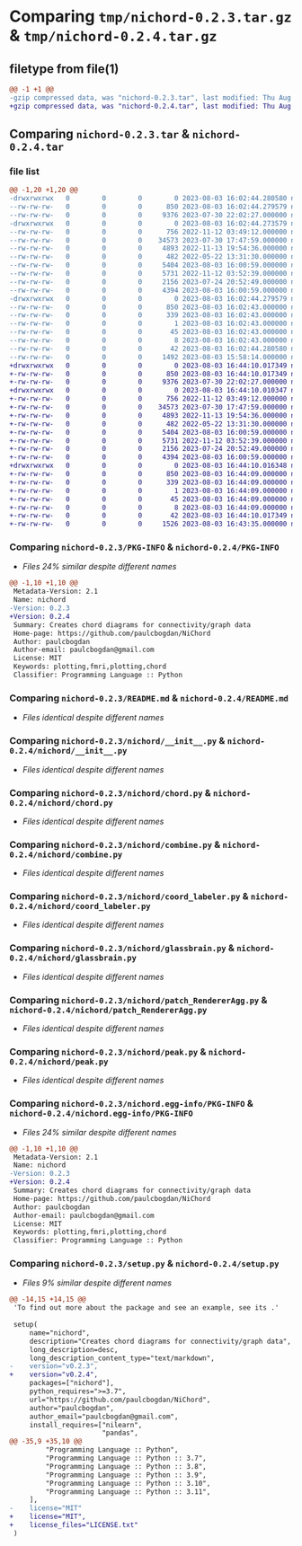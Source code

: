 # Comparing `tmp/nichord-0.2.3.tar.gz` & `tmp/nichord-0.2.4.tar.gz`

## filetype from file(1)

```diff
@@ -1 +1 @@
-gzip compressed data, was "nichord-0.2.3.tar", last modified: Thu Aug  3 16:02:44 2023, max compression
+gzip compressed data, was "nichord-0.2.4.tar", last modified: Thu Aug  3 16:44:10 2023, max compression
```

## Comparing `nichord-0.2.3.tar` & `nichord-0.2.4.tar`

### file list

```diff
@@ -1,20 +1,20 @@
-drwxrwxrwx   0        0        0        0 2023-08-03 16:02:44.280580 nichord-0.2.3/
--rw-rw-rw-   0        0        0      850 2023-08-03 16:02:44.279579 nichord-0.2.3/PKG-INFO
--rw-rw-rw-   0        0        0     9376 2023-07-30 22:02:27.000000 nichord-0.2.3/README.md
-drwxrwxrwx   0        0        0        0 2023-08-03 16:02:44.273579 nichord-0.2.3/nichord/
--rw-rw-rw-   0        0        0      756 2022-11-12 03:49:12.000000 nichord-0.2.3/nichord/__init__.py
--rw-rw-rw-   0        0        0    34573 2023-07-30 17:47:59.000000 nichord-0.2.3/nichord/chord.py
--rw-rw-rw-   0        0        0     4893 2022-11-13 19:54:36.000000 nichord-0.2.3/nichord/combine.py
--rw-rw-rw-   0        0        0      482 2022-05-22 13:31:30.000000 nichord-0.2.3/nichord/convert.py
--rw-rw-rw-   0        0        0     5404 2023-08-03 16:00:59.000000 nichord-0.2.3/nichord/coord_labeler.py
--rw-rw-rw-   0        0        0     5731 2022-11-12 03:52:39.000000 nichord-0.2.3/nichord/glassbrain.py
--rw-rw-rw-   0        0        0     2156 2023-07-24 20:52:49.000000 nichord-0.2.3/nichord/patch_RendererAgg.py
--rw-rw-rw-   0        0        0     4394 2023-08-03 16:00:59.000000 nichord-0.2.3/nichord/peak.py
-drwxrwxrwx   0        0        0        0 2023-08-03 16:02:44.279579 nichord-0.2.3/nichord.egg-info/
--rw-rw-rw-   0        0        0      850 2023-08-03 16:02:43.000000 nichord-0.2.3/nichord.egg-info/PKG-INFO
--rw-rw-rw-   0        0        0      339 2023-08-03 16:02:43.000000 nichord-0.2.3/nichord.egg-info/SOURCES.txt
--rw-rw-rw-   0        0        0        1 2023-08-03 16:02:43.000000 nichord-0.2.3/nichord.egg-info/dependency_links.txt
--rw-rw-rw-   0        0        0       45 2023-08-03 16:02:43.000000 nichord-0.2.3/nichord.egg-info/requires.txt
--rw-rw-rw-   0        0        0        8 2023-08-03 16:02:43.000000 nichord-0.2.3/nichord.egg-info/top_level.txt
--rw-rw-rw-   0        0        0       42 2023-08-03 16:02:44.280580 nichord-0.2.3/setup.cfg
--rw-rw-rw-   0        0        0     1492 2023-08-03 15:58:14.000000 nichord-0.2.3/setup.py
+drwxrwxrwx   0        0        0        0 2023-08-03 16:44:10.017349 nichord-0.2.4/
+-rw-rw-rw-   0        0        0      850 2023-08-03 16:44:10.017349 nichord-0.2.4/PKG-INFO
+-rw-rw-rw-   0        0        0     9376 2023-07-30 22:02:27.000000 nichord-0.2.4/README.md
+drwxrwxrwx   0        0        0        0 2023-08-03 16:44:10.010347 nichord-0.2.4/nichord/
+-rw-rw-rw-   0        0        0      756 2022-11-12 03:49:12.000000 nichord-0.2.4/nichord/__init__.py
+-rw-rw-rw-   0        0        0    34573 2023-07-30 17:47:59.000000 nichord-0.2.4/nichord/chord.py
+-rw-rw-rw-   0        0        0     4893 2022-11-13 19:54:36.000000 nichord-0.2.4/nichord/combine.py
+-rw-rw-rw-   0        0        0      482 2022-05-22 13:31:30.000000 nichord-0.2.4/nichord/convert.py
+-rw-rw-rw-   0        0        0     5404 2023-08-03 16:00:59.000000 nichord-0.2.4/nichord/coord_labeler.py
+-rw-rw-rw-   0        0        0     5731 2022-11-12 03:52:39.000000 nichord-0.2.4/nichord/glassbrain.py
+-rw-rw-rw-   0        0        0     2156 2023-07-24 20:52:49.000000 nichord-0.2.4/nichord/patch_RendererAgg.py
+-rw-rw-rw-   0        0        0     4394 2023-08-03 16:00:59.000000 nichord-0.2.4/nichord/peak.py
+drwxrwxrwx   0        0        0        0 2023-08-03 16:44:10.016348 nichord-0.2.4/nichord.egg-info/
+-rw-rw-rw-   0        0        0      850 2023-08-03 16:44:09.000000 nichord-0.2.4/nichord.egg-info/PKG-INFO
+-rw-rw-rw-   0        0        0      339 2023-08-03 16:44:09.000000 nichord-0.2.4/nichord.egg-info/SOURCES.txt
+-rw-rw-rw-   0        0        0        1 2023-08-03 16:44:09.000000 nichord-0.2.4/nichord.egg-info/dependency_links.txt
+-rw-rw-rw-   0        0        0       45 2023-08-03 16:44:09.000000 nichord-0.2.4/nichord.egg-info/requires.txt
+-rw-rw-rw-   0        0        0        8 2023-08-03 16:44:09.000000 nichord-0.2.4/nichord.egg-info/top_level.txt
+-rw-rw-rw-   0        0        0       42 2023-08-03 16:44:10.017349 nichord-0.2.4/setup.cfg
+-rw-rw-rw-   0        0        0     1526 2023-08-03 16:43:35.000000 nichord-0.2.4/setup.py
```

### Comparing `nichord-0.2.3/PKG-INFO` & `nichord-0.2.4/PKG-INFO`

 * *Files 24% similar despite different names*

```diff
@@ -1,10 +1,10 @@
 Metadata-Version: 2.1
 Name: nichord
-Version: 0.2.3
+Version: 0.2.4
 Summary: Creates chord diagrams for connectivity/graph data
 Home-page: https://github.com/paulcbogdan/NiChord
 Author: paulcbogdan
 Author-email: paulcbogdan@gmail.com
 License: MIT
 Keywords: plotting,fmri,plotting,chord
 Classifier: Programming Language :: Python
```

### Comparing `nichord-0.2.3/README.md` & `nichord-0.2.4/README.md`

 * *Files identical despite different names*

### Comparing `nichord-0.2.3/nichord/__init__.py` & `nichord-0.2.4/nichord/__init__.py`

 * *Files identical despite different names*

### Comparing `nichord-0.2.3/nichord/chord.py` & `nichord-0.2.4/nichord/chord.py`

 * *Files identical despite different names*

### Comparing `nichord-0.2.3/nichord/combine.py` & `nichord-0.2.4/nichord/combine.py`

 * *Files identical despite different names*

### Comparing `nichord-0.2.3/nichord/coord_labeler.py` & `nichord-0.2.4/nichord/coord_labeler.py`

 * *Files identical despite different names*

### Comparing `nichord-0.2.3/nichord/glassbrain.py` & `nichord-0.2.4/nichord/glassbrain.py`

 * *Files identical despite different names*

### Comparing `nichord-0.2.3/nichord/patch_RendererAgg.py` & `nichord-0.2.4/nichord/patch_RendererAgg.py`

 * *Files identical despite different names*

### Comparing `nichord-0.2.3/nichord/peak.py` & `nichord-0.2.4/nichord/peak.py`

 * *Files identical despite different names*

### Comparing `nichord-0.2.3/nichord.egg-info/PKG-INFO` & `nichord-0.2.4/nichord.egg-info/PKG-INFO`

 * *Files 24% similar despite different names*

```diff
@@ -1,10 +1,10 @@
 Metadata-Version: 2.1
 Name: nichord
-Version: 0.2.3
+Version: 0.2.4
 Summary: Creates chord diagrams for connectivity/graph data
 Home-page: https://github.com/paulcbogdan/NiChord
 Author: paulcbogdan
 Author-email: paulcbogdan@gmail.com
 License: MIT
 Keywords: plotting,fmri,plotting,chord
 Classifier: Programming Language :: Python
```

### Comparing `nichord-0.2.3/setup.py` & `nichord-0.2.4/setup.py`

 * *Files 9% similar despite different names*

```diff
@@ -14,15 +14,15 @@
 'To find out more about the package and see an example, see its .'
 
 setup(
     name="nichord",
     description="Creates chord diagrams for connectivity/graph data",
     long_description=desc,
     long_description_content_type="text/markdown",
-    version="v0.2.3",
+    version="v0.2.4",
     packages=["nichord"],
     python_requires=">=3.7",
     url="https://github.com/paulcbogdan/NiChord",
     author="paulcbogdan",
     author_email="paulcbogdan@gmail.com",
     install_requires=["nilearn",
                       "pandas",
@@ -35,9 +35,10 @@
         "Programming Language :: Python",
         "Programming Language :: Python :: 3.7",
         "Programming Language :: Python :: 3.8",
         "Programming Language :: Python :: 3.9",
         "Programming Language :: Python :: 3.10",
         "Programming Language :: Python :: 3.11",
     ],
-    license="MIT"
+    license="MIT",
+    license_files="LICENSE.txt"
 )
```

